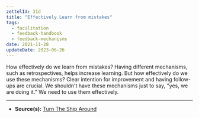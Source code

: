 ```yaml
---
zettelId: 31d
title: "Effectively Learn from mistakes"
tags:
  - facilitation
  - feedback-handbook
  - feedback-mechanisms
date: 2021-11-28
updateDate: 2023-06-26
---
```


How effectively do we learn from mistakes? Having different mechanisms, such as retrospectives, helps increase learning. But how effectively do we use these mechanisms? Clear intention for improvement and having follow-ups are crucial. We shouldn't have these mechanisms just to say, "yes, we are doing it." We need to use them effectively.

---

- **Source(s):** [Turn The Ship Around](/books/turn-the-ship-around-summary-book-chapter-notes/)
